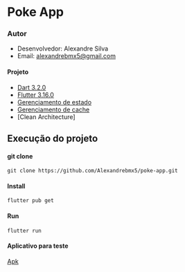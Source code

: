 # Poke App

### Autor

- Desenvolvedor: Alexandre Silva
- Email: alexandrebmx5@gmail.com

#### Projeto

- [Dart 3.2.0](https://dart.dev/)
- [Flutter 3.16.0](https://flutter.dev/)
- [Gerenciamento de estado](https://pub.dev/packages/flutter_bloc)
- [Gerenciamento de cache](https://pub.dev/packages/flutter_bloc)
- [Clean Architecture]

## Execução do projeto

#### git clone

```
git clone https://github.com/Alexandrebmx5/poke-app.git
```

#### Install

```
flutter pub get
```

#### Run

```
flutter run
```

#### Aplicativo para teste
[Apk](assets/apk/app-release.apk)